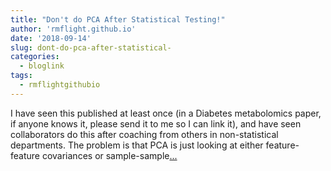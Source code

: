 ```yaml
---
title: "Don't do PCA After Statistical Testing!"
author: 'rmflight.github.io'
date: '2018-09-14'
slug: dont-do-pca-after-statistical-
categories:
  - bloglink
tags:
  - rmflightgithubio
---
```


I have seen this published at least once (in a Diabetes metabolomics paper, if anyone knows it, please send it to me so I can link it), and have seen collaborators do this after coaching from others in non-statistical departments. The problem is that PCA is just looking at either feature-feature covariances or sample-sample[... <i class="fas fa-external-link-alt"></i>](http://rmflight.github.io/post/don-t-do-pca-after-statistical-testing/)

